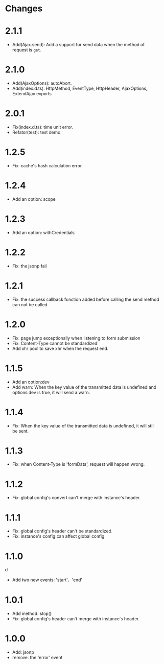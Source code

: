 # Changes

# 2.1.1

- Add(Ajax.send): Add a support for send data when the method of request is `get`.

# 2.1.0
- Add(AjaxOptions): autoAbort.
- Add(index.d.ts): HttpMethod, EventType, HttpHeader, AjaxOptions, ExtendAjax exports

# 2.0.1

- Fix(index.d.ts): time unit error.
- Refator(test): test demo.

# 1.2.5
- Fix: cache's hash calculation error

# 1.2.4

- Add an option: scope

# 1.2.3

- Add an option: withCredentials

# 1.2.2

- Fix: the jsonp fail

# 1.2.1

- Fix: the success callback function added before calling the send method can not be called.

# 1.2.0

- Fix: page jump exceptionally when listening to form submission
- Fix: Content-Type cannot be standardized
- Add xhr pool to save xhr when the request end.

# 1.1.5

- Add an option:dev
- Add warn: When the key value of the transmitted data is undefined and options.dev is true, it will send a warn.

# 1.1.4

- Fix: When the key value of the transmitted data is undefined, it will still be sent.

# 1.1.3

- Fix: when Content-Type is 'formData', request will happen wrong.

# 1.1.2

- Fix: global config's convert can't merge with instance's header.

# 1.1.1

- Fix: global config's header can't be standardized.
- Fix: instance's config can affect global config

# 1.1.0
d
- Add two new events: 'start'、'end'

# 1.0.1

- Add method: stop()
- Fix: global config's header can't merge with instance's header.

# 1.0.0

- Add: jsonp
- remove: the 'error' event
